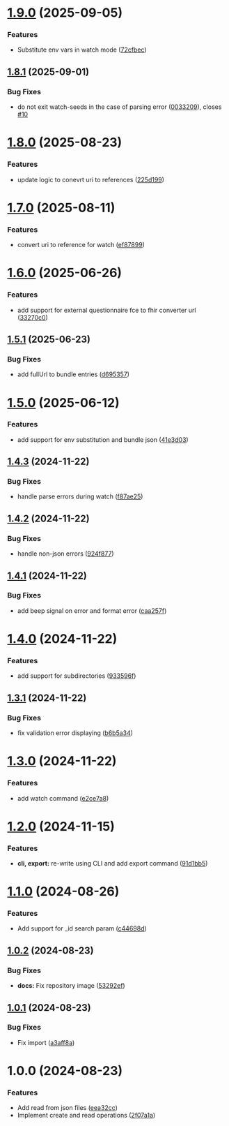 # [1.9.0](https://github.com/beda-software/fhirsnake/compare/v1.8.1...v1.9.0) (2025-09-05)


### Features

* Substitute env vars in watch mode ([72cfbec](https://github.com/beda-software/fhirsnake/commit/72cfbec2ed534b7791f25b09d2b5a13d4c597eb6))

## [1.8.1](https://github.com/beda-software/fhirsnake/compare/v1.8.0...v1.8.1) (2025-09-01)


### Bug Fixes

* do not exit watch-seeds in the case of parsing error ([0033209](https://github.com/beda-software/fhirsnake/commit/0033209f9302b8dd3d86f811a97da80952d2c625)), closes [#10](https://github.com/beda-software/fhirsnake/issues/10)

# [1.8.0](https://github.com/beda-software/fhirsnake/compare/v1.7.0...v1.8.0) (2025-08-23)


### Features

* update logic to conevrt uri to references ([225d199](https://github.com/beda-software/fhirsnake/commit/225d199c4acfd615cabb98dfee6b87ff55904b57))

# [1.7.0](https://github.com/beda-software/fhirsnake/compare/v1.6.0...v1.7.0) (2025-08-11)


### Features

* convert uri to reference for watch ([ef87899](https://github.com/beda-software/fhirsnake/commit/ef87899ace4c259b60c4c2f336bcdb5d5e6760a3))

# [1.6.0](https://github.com/beda-software/fhirsnake/compare/v1.5.1...v1.6.0) (2025-06-26)


### Features

* add support for external questionnaire fce to fhir converter url ([33270c0](https://github.com/beda-software/fhirsnake/commit/33270c032b113cd9abdf376a15dcbb144fe9dee9))

## [1.5.1](https://github.com/beda-software/fhirsnake/compare/v1.5.0...v1.5.1) (2025-06-23)


### Bug Fixes

* add fullUrl to bundle entries ([d695357](https://github.com/beda-software/fhirsnake/commit/d695357ca500a0dd7a47feed39f5cf9abb160aea))

# [1.5.0](https://github.com/beda-software/fhirsnake/compare/v1.4.3...v1.5.0) (2025-06-12)


### Features

* add support for env substitution and bundle json ([41e3d03](https://github.com/beda-software/fhirsnake/commit/41e3d033299a01d7a426318f24c4cf8593919a62))

## [1.4.3](https://github.com/beda-software/fhirsnake/compare/v1.4.2...v1.4.3) (2024-11-22)


### Bug Fixes

* handle parse errors during watch ([f87ae25](https://github.com/beda-software/fhirsnake/commit/f87ae25e2d2fef5e07ef49bcd5624834e1a484fe))

## [1.4.2](https://github.com/beda-software/fhirsnake/compare/v1.4.1...v1.4.2) (2024-11-22)


### Bug Fixes

* handle non-json errors ([924f877](https://github.com/beda-software/fhirsnake/commit/924f87773251434a589129753decd71c6386d072))

## [1.4.1](https://github.com/beda-software/fhirsnake/compare/v1.4.0...v1.4.1) (2024-11-22)


### Bug Fixes

* add beep signal on error and format error ([caa257f](https://github.com/beda-software/fhirsnake/commit/caa257fcfe09c30070ad156b6ecf20803db49d99))

# [1.4.0](https://github.com/beda-software/fhirsnake/compare/v1.3.1...v1.4.0) (2024-11-22)


### Features

* add support for subdirectories ([933596f](https://github.com/beda-software/fhirsnake/commit/933596f2a66dfdd0643cfc4db14127884d2a8415))

## [1.3.1](https://github.com/beda-software/fhirsnake/compare/v1.3.0...v1.3.1) (2024-11-22)


### Bug Fixes

* fix validation error displaying ([b6b5a34](https://github.com/beda-software/fhirsnake/commit/b6b5a34c74e00591eae7d1e5f90ae34b67f5addd))

# [1.3.0](https://github.com/beda-software/fhirsnake/compare/v1.2.0...v1.3.0) (2024-11-22)


### Features

* add watch command ([e2ce7a8](https://github.com/beda-software/fhirsnake/commit/e2ce7a8dfda29be12a99cecd339d00628b79f12d))

# [1.2.0](https://github.com/beda-software/fhirsnake/compare/v1.1.0...v1.2.0) (2024-11-15)


### Features

* **cli, export:** re-write using CLI and add export command ([91d1bb5](https://github.com/beda-software/fhirsnake/commit/91d1bb54d339887058c75a98d086b595ca12cc3d))

# [1.1.0](https://github.com/beda-software/fhirsnake/compare/v1.0.2...v1.1.0) (2024-08-26)


### Features

* Add support for _id search param ([c44698d](https://github.com/beda-software/fhirsnake/commit/c44698d5c58aa4ca7e0130749d3fc1b200290042))

## [1.0.2](https://github.com/beda-software/fhirsnake/compare/v1.0.1...v1.0.2) (2024-08-23)


### Bug Fixes

* **docs:** Fix repository image ([53292ef](https://github.com/beda-software/fhirsnake/commit/53292ef53a07092c6d292e675ca1286be0e1be0c))

## [1.0.1](https://github.com/beda-software/fhirsnake/compare/v1.0.0...v1.0.1) (2024-08-23)


### Bug Fixes

* Fix import ([a3aff8a](https://github.com/beda-software/fhirsnake/commit/a3aff8a8e31a8bd63691c5a0dcdc74b657f12415))

# 1.0.0 (2024-08-23)


### Features

* Add read from json files ([eea32cc](https://github.com/beda-software/fhirsnake/commit/eea32cc3ebb7a90fa5a3e5a4a3b824861dc0b8eb))
* Implement create and read operations ([2f07a1a](https://github.com/beda-software/fhirsnake/commit/2f07a1ae018c9200dfc2d20d431438736909969a))
